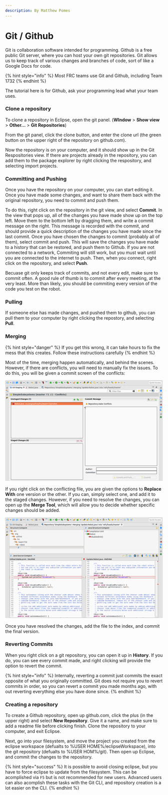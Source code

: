 ```yaml
---
description: By Matthew Pomes
---
```


# Git / Github

Git is collaboration software intended for programming. Github is a free public Git server, where you can host your own git repositories. Git allows us to keep track of various changes and branches of code, sort of like a Google Docs for code.

{% hint style="info" %}
Most FRC teams use Git and Github, including Team 1732
{% endhint %}

The tutorial here is for Github, ask your programming lead what your team uses.

### Clone a repository

To clone a repository in Eclipse, open the git panel. \(**WIndow** &gt; **Show view** &gt; **Other...** &gt; **Git Repositories**\)

From the git panel, click the clone button, and enter the clone url \(the green button on the upper right of the repository on github.com\).

Now the repository is on your computer, and it should show up in the Git Respositories view. If there are projects already in the repository, you can add them to the package explorer by right clicking the respository, and selecting import projects.

### Committing and Pushing

Once you have the repository on your computer, you can start editing it. Once you have made some changes, and want to share them back with the original repository, you need to commit and push them.

To do this, right click on the repository in the git view, and select **Commit**. In the view that pops up, all of the changes you have made show up on the top left. Move them to the bottom left by dragging them, and write a commit message on the right. This message is recorded with the commit, and should provide a quick description of the changes you have made since the last commit. Once you have chosen the changes to commit \(probably all of them\), select commit and push. This will save the changes you have made to a history that can be restored, and push them to Github. If you are not connected to a network, Commiting will still work, but you must wait until you are connected to the internet to push. Then, when you connect, right click on the repository, and select **Push**.

Becuase git only keeps track of commits, and not every edit, make sure to commit often. A good rule of thumb is to commit after every meeting, at the very least. More than likely, you should be commiting every version of the code you test on the robot.

### Pulling

If someone else has made changes, and pushed them to github, you can pull them to your computer by right clicking the repostory, and selecting **Pull**.

### Merging

{% hint style="danger" %}
If you get this wrong, it can take hours to fix the mess that this creates. Follow these instructions carefully
{% endhint %}

Most of the time, merging happen automatically, and behind the scenes. However, if there are conflicts, you will need to manually fix the issues. To do this, you will be given a commit screen of the conflicts:

![](.gitbook/assets/screenshot-from-2018-04-18-20-07-04.png)

If you right click on the conflicting file, you are given the options to **Replace With** one version or the other. If you can, simply select one, and add it to the staged changes. However, if you need to resolve the changes, you can open up the **Merge Tool**, which will allow you to decide whether specific changes should be added.

![](.gitbook/assets/screenshot-from-2018-04-18-20-10-58.png)

Once you have resolved the changes, add the file to the index, and commit the final version.

### Reverting Commits

When you right click on a git repository, you can open it up in **History**. If you do, you can see every commit made, and right clicking will provide the option to revert the commit.

{% hint style="info" %}
Internally, reverting a commit just commits the exact opposite of what you originally committed. Git does not require you to revert commits in order, so you can revert a commit you made months ago, with out reverting everything else you have done since.
{% endhint %}

### Creating a repository

To create a Github repository, open up github.com, click the plus \(in the upper right\) and select **New Repository**. Give it a name, and make sure to add a readme file before clicking finish. Clone the repository to your computer, and exit Eclipse.

Next, go into your filesystem, and move the project you created from the eclipse workspace \(defualts to %USER HOME%/eclipseWorkspace\), into the git repository \(defualts to %USER HOM%/git\). Then open up Eclipse, and commit the changes to the repository.

{% hint style="success" %}
It is possible to avoid closing eclipse, but you have to force eclipse to update from the filesystem. This can be acomplished via `F5` but is not recommended for new users. Advanced users can also acomplish these tasks with the Git CLI, and repository creation is a lot easier on the CLI.
{% endhint %}

